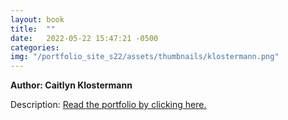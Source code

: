 ```yaml
---
layout: book
title:  ""
date:   2022-05-22 15:47:21 -0500
categories:
img: "/portfolio_site_s22/assets/thumbnails/klostermann.png"
---
```


<b>Author: Caitlyn Klostermann</b>

Description:
<a href="https://data-viz.it.wisc.edu/content/4fb174b7-0dfa-4dfd-862b-a7c064e73982">Read the portfolio by clicking here.</a>

[jekyll-docs]: https://jekyllrb.com/docs/home
[jekyll-gh]:   https://github.com/jekyll/jekyll
[jekyll-talk]: https://talk.jekyllrb.com/
